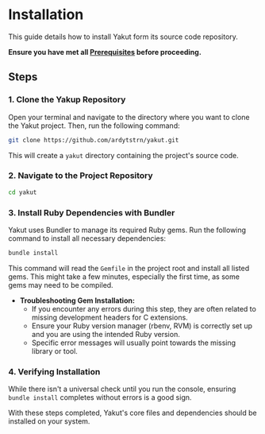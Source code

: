 # Installation

This guide details how to install Yakut form its source code repository.

**Ensure you have met all [Prerequisites](./prerequisites.md) before proceeding.**

## Steps

### 1. Clone the Yakup Repository

Open your terminal and navigate to the directory where you want to clone the Yakut
project. Then, run the following command:

```bash
git clone https://github.com/ardytstrn/yakut.git
```

This will create a `yakut` directory containing the project's source code.

### 2. Navigate to the Project Repository

```bash
cd yakut
```

### 3. Install Ruby Dependencies with Bundler

Yakut uses Bundler to manage its required Ruby gems. Run the following command to
install all necessary dependencies:

```bash
bundle install
```

This command will read the `Gemfile` in the project root and install all listed gems.
This might take a few minutes, especially the first time, as some gems may need to be
compiled.

- **Troubleshooting Gem Installation:**
  - If you encounter any errors during this step, they are often related to missing development headers for C extensions.
  - Ensure your Ruby version manager (rbenv, RVM) is correctly set up and you are using the intended Ruby version.
  - Specific error messages will usually point towards the missing library or tool.

### 4. Verifying Installation

While there isn't a universal check until you run the console, ensuring `bundle install`
completes without errors is a good sign.

With these steps completed, Yakut's core files and dependencies should be installed
on your system.
